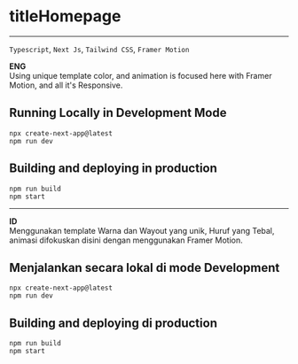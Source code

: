 
# titleHomepage
<hr />

`Typescript`, `Next Js`, `Tailwind CSS`, `Framer Motion`

**ENG**
<br/>
Using unique template color, and animation is focused here with
Framer Motion, and all it's Responsive.

## Running Locally in Development Mode
```
npx create-next-app@latest
npm run dev
```

## Building and deploying in production
```
npm run build
npm start
```

<hr />

**ID**
<br/>
Menggunakan template Warna dan Wayout yang unik, Huruf yang Tebal, animasi difokuskan disini
dengan menggunakan Framer Motion.

## Menjalankan secara lokal di mode Development
```
npx create-next-app@latest
npm run dev
```

## Building and deploying di production
```
npm run build
npm start
```

